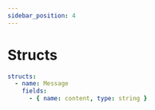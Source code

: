```yaml
---
sidebar_position: 4
---
```

# Structs

```yaml showLineNumbers
structs:
  - name: Message
    fields:
      - { name: content, type: string }
``` 
